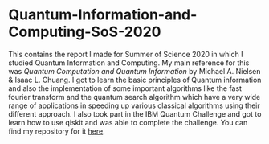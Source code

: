 # Quantum-Information-and-Computing-SoS-2020
This contains the report I made for Summer of Science 2020 in which I studied Quantum Information and Computing.
My main reference for this was *Quantum Computation and Quantum Information* by Michael A. Nielsen & Isaac L. Chuang. 
I got to learn the basic principles of Quantum information and also the implementation of some important algorithms like the fast fourier transform and the quantum search algorithm which have a very wide range of applications in speeding up various classical algorithms using their different approach.
I also took part in the IBM Quantum Challenge and got to learn how to use qiskit and was able to complete the challenge. 
You can find my repository for it <a href="https://github.com/mahadevans2432/IBM-Quantum-Challenge">here</a>.
